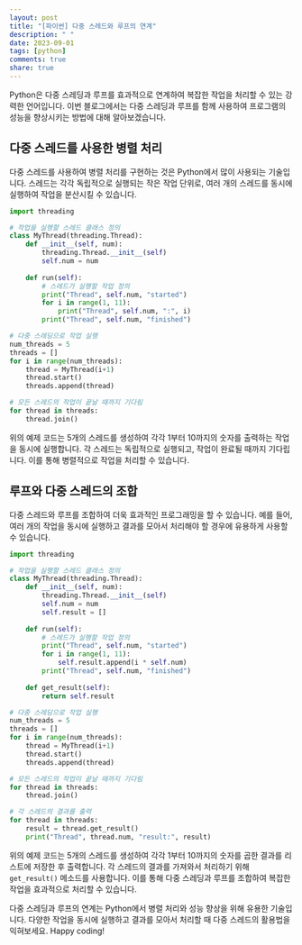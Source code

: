 ```yaml
---
layout: post
title: "[파이썬] 다중 스레드와 루프의 연계"
description: " "
date: 2023-09-01
tags: [python]
comments: true
share: true
---
```


Python은 다중 스레딩과 루프를 효과적으로 연계하여 복잡한 작업을 처리할 수 있는 강력한 언어입니다. 이번 블로그에서는 다중 스레딩과 루프를 함께 사용하여 프로그램의 성능을 향상시키는 방법에 대해 알아보겠습니다.

## 다중 스레드를 사용한 병렬 처리

다중 스레드를 사용하여 병렬 처리를 구현하는 것은 Python에서 많이 사용되는 기술입니다. 스레드는 각각 독립적으로 실행되는 작은 작업 단위로, 여러 개의 스레드를 동시에 실행하여 작업을 분산시킬 수 있습니다.

```python
import threading

# 작업을 실행할 스레드 클래스 정의
class MyThread(threading.Thread):
    def __init__(self, num):
        threading.Thread.__init__(self)
        self.num = num
    
    def run(self):
        # 스레드가 실행할 작업 정의
        print("Thread", self.num, "started")
        for i in range(1, 11):
            print("Thread", self.num, ":", i)
        print("Thread", self.num, "finished")

# 다중 스레딩으로 작업 실행
num_threads = 5
threads = []
for i in range(num_threads):
    thread = MyThread(i+1)
    thread.start()
    threads.append(thread)

# 모든 스레드의 작업이 끝날 때까지 기다림
for thread in threads:
    thread.join()
```

위의 예제 코드는 5개의 스레드를 생성하여 각각 1부터 10까지의 숫자를 출력하는 작업을 동시에 실행합니다. 각 스레드는 독립적으로 실행되고, 작업이 완료될 때까지 기다립니다. 이를 통해 병렬적으로 작업을 처리할 수 있습니다.

## 루프와 다중 스레드의 조합

다중 스레드와 루프를 조합하여 더욱 효과적인 프로그래밍을 할 수 있습니다. 예를 들어, 여러 개의 작업을 동시에 실행하고 결과를 모아서 처리해야 할 경우에 유용하게 사용할 수 있습니다.

```python
import threading

# 작업을 실행할 스레드 클래스 정의
class MyThread(threading.Thread):
    def __init__(self, num):
        threading.Thread.__init__(self)
        self.num = num
        self.result = []
    
    def run(self):
        # 스레드가 실행할 작업 정의
        print("Thread", self.num, "started")
        for i in range(1, 11):
            self.result.append(i * self.num)
        print("Thread", self.num, "finished")
    
    def get_result(self):
        return self.result

# 다중 스레딩으로 작업 실행
num_threads = 5
threads = []
for i in range(num_threads):
    thread = MyThread(i+1)
    thread.start()
    threads.append(thread)

# 모든 스레드의 작업이 끝날 때까지 기다림
for thread in threads:
    thread.join()

# 각 스레드의 결과를 출력
for thread in threads:
    result = thread.get_result()
    print("Thread", thread.num, "result:", result)
```

위의 예제 코드는 5개의 스레드를 생성하여 각각 1부터 10까지의 숫자를 곱한 결과를 리스트에 저장한 후 출력합니다. 각 스레드의 결과를 가져와서 처리하기 위해 `get_result()` 메소드를 사용합니다. 이를 통해 다중 스레딩과 루프를 조합하여 복잡한 작업을 효과적으로 처리할 수 있습니다.

다중 스레딩과 루프의 연계는 Python에서 병렬 처리와 성능 향상을 위해 유용한 기술입니다. 다양한 작업을 동시에 실행하고 결과를 모아서 처리할 때 다중 스레드의 활용법을 익혀보세요. Happy coding!
